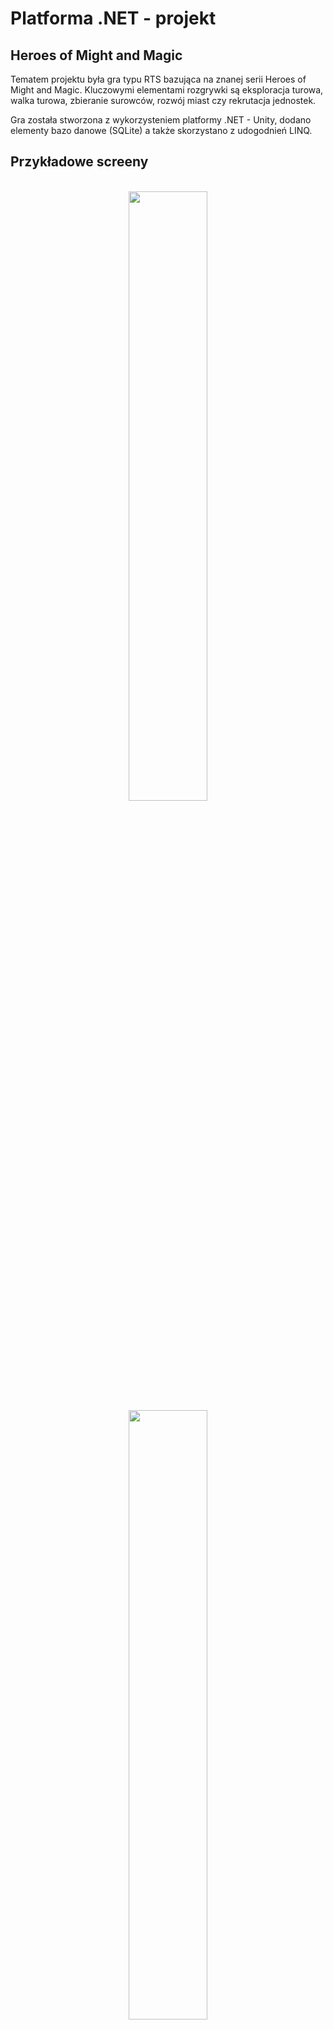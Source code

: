 # Platforma .NET - projekt
## Heroes of Might and Magic

Tematem projektu była gra typu RTS bazująca na znanej serii Heroes of Might and Magic. Kluczowymi elementami rozgrywki są eksploracja turowa, walka turowa, zbieranie surowców, rozwój miast czy rekrutacja jednostek.

Gra została stworzona z wykorzysteniem platformy .NET - Unity, dodano elementy bazo danowe (SQLite) a także skorzystano z udogodnień LINQ.

## Przykładowe screeny

<p align="center">
<br>
<img src="https://user-images.githubusercontent.com/32665400/166680932-7d558c0d-694f-4d6b-b7f5-41afdaea464f.png" width="50%"/>
<img src="https://user-images.githubusercontent.com/32665400/166681146-13b324bc-a61d-493c-a5db-75f0af5b907b.png" width="50%"/>
<img src="https://user-images.githubusercontent.com/32665400/166681276-9e5b85ec-5db8-4f3c-be0a-33682d1d0d59.png" width="50%"/>
</p>